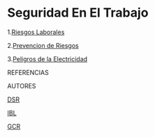 # Seguridad En El Trabajo

1.[Riesgos Laborales](Riesgos_Laborales.md)

2.[Prevencion de Riesgos](Prevencion_De_Riesgos.md)

3.[Peligros de la Electricidad](Peligro_Electricidad.md)

REFERENCIAS



AUTORES

[DSR](https://github.com/JohnDSil)


[IBL](https://github.com/IvanBL8)


[GCR](https://github.com/Guille98-ASIR)
